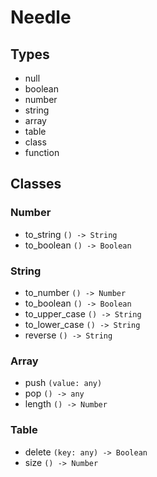 # Needle

## Types

- null
- boolean
- number
- string
- array
- table
- class
- function

## Classes

### Number

- to_string `() -> String`
- to_boolean `() -> Boolean`

### String

- to_number `() -> Number`
- to_boolean `() -> Boolean`
- to_upper_case `() -> String`
- to_lower_case `() -> String`
- reverse `() -> String`

### Array

- push `(value: any)`
- pop `() -> any`
- length `() -> Number`

### Table

- delete `(key: any) -> Boolean`
- size `() -> Number`
